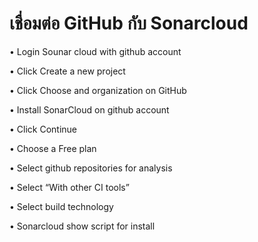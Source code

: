 <h1>เชื่อมต่อ GitHub กับ Sonarcloud</h1>

•	Login Sounar cloud with github account

•	Click Create a new project
 
•	Click Choose and organization on GitHub 

•	Install SonarCloud on github account 
 

•	Click Continue
 

•	Choose a Free plan
 

•	Select  github repositories for analysis
 
 
•	Select “With other CI tools”
 
•	Select build technology
 
•	Sonarcloud show script for install

